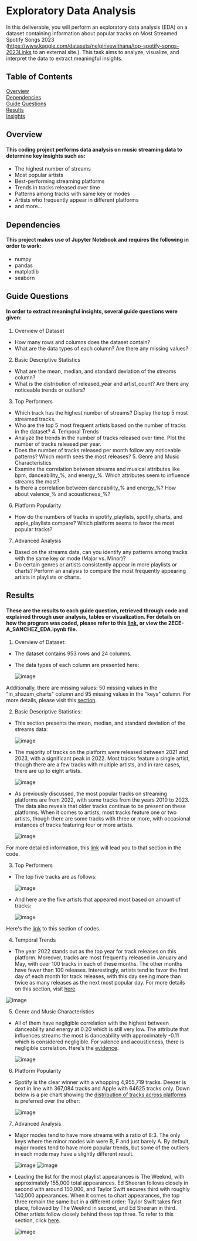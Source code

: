 # Exploratory Data Analysis
In this deliverable, you will perform an exploratory data analysis (EDA) on a dataset containing information about popular tracks on Most Streamed Spotify Songs 2023 (https://www.kaggle.com/datasets/nelgiriyewithana/top-spotify-songs-2023Links to an external site.). This task aims to analyze, visualize, and interpret the data to extract meaningful insights.
## Table of Contents
  [Overview](#overview)  
  [Dependencies](#dependencies)  
  [Guide Questions](#guide-questions)  
  [Results](#results)  
  [Insights](#insights)
## Overview
#### This coding project performs data analysis on music streaming data to determine key insights such as:
- The highest number of streams
- Most popular artists
- Best-performing streaming platforms
- Trends in tracks released over time
- Patterns among tracks with same key or modes
- Artists who frequently appear in different platforms
- and more... 
## Dependencies
#### This project makes use of Jupyter Notebook and requires the following in order to work:
- numpy
- pandas
- matplotlib
- seaborn
## Guide Questions
#### In order to extract meaningful insights, several guide questions were given:
 1. Overview of Dataset
- How many rows and columns does the dataset contain?
- What are the data types of each column? Are there any missing values?
 2. Basic Descriptive Statistics
- What are the mean, median, and standard deviation of the streams column?
- What is the distribution of released_year and artist_count? Are there any noticeable trends or outliers?
 3. Top Performers
- Which track has the highest number of streams? Display the top 5 most streamed tracks.
- Who are the top 5 most frequent artists based on the number of tracks in the dataset?
  4. Temporal Trends
- Analyze the trends in the number of tracks released over time. Plot the number of tracks released per year.
- Does the number of tracks released per month follow any noticeable patterns? Which month sees the most releases?
  5. Genre and Music Characteristics
- Examine the correlation between streams and musical attributes like bpm, danceability_%, and energy_%. Which attributes seem to influence streams the most?
- Is there a correlation between danceability_% and energy_%? How about valence_% and acousticness_%?
 6. Platform Popularity
- How do the numbers of tracks in spotify_playlists, spotify_charts, and apple_playlists compare? Which platform seems to favor the most popular tracks?
 7. Advanced Analysis
- Based on the streams data, can you identify any patterns among tracks with the same key or mode (Major vs. Minor)?
- Do certain genres or artists consistently appear in more playlists or charts? Perform an analysis to compare the most frequently appearing artists in playlists or charts.

     
## Results
#### These are the results to each guide question, retrieved through code and explained through user analysis, tables or visualization. For details on how the program was coded, please refer to this [link](2ECE-A_SANCHEZ_EDA.ipynb#how-many-rows-and-columns-does-the-dataset-contain), or view the 2ECE-A_SANCHEZ_EDA.ipynb file.
1. Overview of Dataset:
- The dataset contains 953 rows and 24 columns.
- The data types of each column are presented here:
  
  ![image](https://github.com/user-attachments/assets/38f91c62-96b7-4f96-9b1e-efb3ea8b1689)
  
Additionally, there are missing values: 50 missing values in the "in_shazam_charts" column and 95 missing values in the "keys" column. For more details, please visit this [section](2ECE-A_SANCHEZ_EDA.ipynb#what-are-the-data-types-of-each-column?-are-there-any-missing-values?.).

2. Basic Descriptive Statistics:
- This section presents the mean, median, and standard deviation of the streams data:

  ![image](https://github.com/user-attachments/assets/737803a6-6801-4b01-8491-e2752b116968)

- The majority of tracks on the platform were released between 2021 and 2023, with a significant peak in 2022. Most tracks feature a single artist, though there are a few tracks with multiple artists, and in rare cases, there are up to eight artists.

  ![image](https://github.com/user-attachments/assets/eea80757-bb6e-4cf3-a25e-f673b1980491)

- As previously discussed, the most popular tracks on streaming platforms are from 2022, with some tracks from the years 2010 to 2023. The data also reveals that older tracks continue to be present on these platforms. When it comes to artists, most tracks feature one or two artists, though there are some tracks with three or more, with occasional instances of tracks featuring four or more artists.

  ![image](https://github.com/user-attachments/assets/16ec7af0-43e5-4354-85d4-300c2fda3010)

For more detailed information, this [link](2ECE-A_SANCHEZ_EDA.ipynb#basic-descriptive-statistics) will lead you to that section in the code.

3. Top Performers
- The top five tracks are as follows:

  ![image](https://github.com/user-attachments/assets/6bbf103b-5697-4f5f-8add-dd7fa3510b89)

- And here are the five artists that appeared most based on amount of tracks:

  ![image](https://github.com/user-attachments/assets/42daac32-b763-4e17-91a2-dc6f2b44aac5)

Here's the [link](2ECE-A_SANCHEZ_EDA.ipynb#top-performers) to this section of codes.

4. Temporal Trends
- The year 2022 stands out as the top year for track releases on this platform. Moreover, tracks are most frequently released in January and May, with over 100 tracks in each of these months. The other months have fewer than 100 releases. Interestingly, artists tend to favor the first day of each month for track releases, with this day seeing more than twice as many releases as the next most popular day. For more details on this section, visit [here](2ECE-A_SANCHEZ_EDA.ipynb#temporal-trends).

![image](https://github.com/user-attachments/assets/40bbe155-9545-46a5-a1a4-2b60d7f337e3)

5. Genre and Music Characteristics
- All of them have negligible correlation with the highest between danceability and energy at 0.20 which is still very low. The attribute that influences streams the most is danceability with approximately -0.11 which is considered negligible. For valence and acousticness, there is negligible correlation. Here's the [evidence](2ECE-A_SANCHEZ_EDA.ipynb#genre-and-music-characteristics).

  ![image](https://github.com/user-attachments/assets/d9316b75-674e-4211-8bcb-29b853423118)

6. Platform Popularity
- Spotify is the clear winner with a whopping 4,955,719 tracks. Deezer is next in line with 367,084 tracks and Apple with 64625 tracks only. Down below is a pie chart showing the [distribution of tracks across platforms](2ECE-A_SANCHEZ_EDA.ipynb#platform-popularity) is preferred over the other:

  ![image](https://github.com/user-attachments/assets/ba8fd6a6-32c3-439a-b122-395de75c86c8)

7. Advanced Analysis
- Major modes tend to have more streams with a ratio of 8:3. The only keys where the minor modes win were B, F and just barely A. By default, major modes tend to have more popular trends, but some of the outliers in each mode may have a slightly different result.

  ![image](https://github.com/user-attachments/assets/39f14463-b443-42f2-915d-24ea087d0c3d)
  ![image](https://github.com/user-attachments/assets/94f43be4-6d76-4133-ba01-407753e92584)

- Leading the list for the most playlist appearances is The Weeknd, with approximately 155,000 total appearances. Ed Sheeran follows closely in second with around 150,000, and Taylor Swift secures third with roughly 140,000 appearances. When it comes to chart appearances, the top three remain the same but in a different order: Taylor Swift takes first place, followed by The Weeknd in second, and Ed Sheeran in third. Other artists follow closely behind these top three. To refer to this section, click [here](https://github.com/Prembos/2ECE-A_SANCHEZ_EDA/blob/main/2ECE-A_SANCHEZ_EDA.ipynb#advanced-analysis).

  ![image](https://github.com/user-attachments/assets/e147e891-8e29-4257-bb57-55426dfb81e9)






 


     
